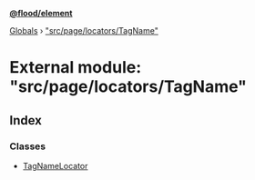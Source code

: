 **[@flood/element](../README.md)**

[Globals](../globals.md) › ["src/page/locators/TagName"](_src_page_locators_tagname_.md)

# External module: "src/page/locators/TagName"

## Index

### Classes

* [TagNameLocator](../classes/_src_page_locators_tagname_.tagnamelocator.md)